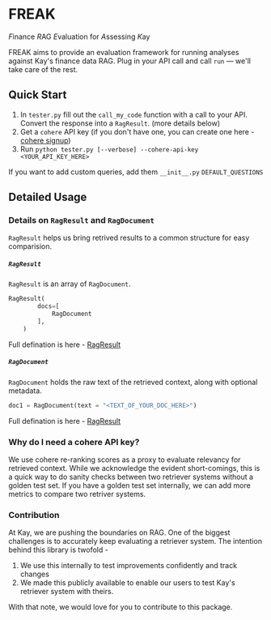 FREAK
=

*F*inance *R*AG *E*valuation for *A*ssessing *K*ay

FREAK aims to provide an evaluation framework for running analyses against Kay's finance data RAG. Plug in your API call and call `run` — we'll take care of the rest.

## Quick Start

1.  In `tester.py` fill out the `call_my_code` function with a call to your API. Convert the response into a `RagResult`. (more details below)
2. Get a `cohere` API key (if you don't have one, you can create one here - [cohere signup](https://cohere.com/))
3. Run  `python tester.py [--verbose] --cohere-api-key <YOUR_API_KEY_HERE>`

If you want to add custom queries, add them `__init__.py` `DEFAULT_QUESTIONS`

## Detailed Usage

### Details on `RagResult` and `RagDocument`
`RagResult` helps us bring retrived results to a common structure for easy comparision. 

##### `RagResult`
`RagResult` is an array of `RagDocument`. 
```python
RagResult(
        docs=[
            RagDocument
        ],
    )
```
Full defination is here - [RagResult](https://github.com/kaydotai/freak/blob/main/freak/__init__.py#L71)

##### `RagDocument`
`RagDocument` holds the raw text of the retrieved context, along with optional metadata.

```python
doc1 = RagDocument(text = "<TEXT_OF_YOUR_DOC_HERE>")
```

Full defination is here - [RagResult](https://github.com/kaydotai/freak/blob/main/freak/__init__.py#L60)



### Why do I need a cohere API key?
We use cohere re-ranking scores as a proxy to evaluate relevancy for retrieved context. While we acknowledge the evident short-comings, this is a quick way to do sanity checks between two retriever systems without a golden test set. If you have a golden test set internally, we can add more metrics to compare two retriver systems. 


### Contribution
At Kay, we are pushing the boundaries on RAG. One of the biggest challenges is to accurately keep evaluating a retriever system. The intention behind this library is twofold - 
1. We use this internally to test improvements confidently and track changes
2. We made this publicly available to enable our users to test Kay's retriever system with theirs.

With that note, we would love for you to contribute to this package.
